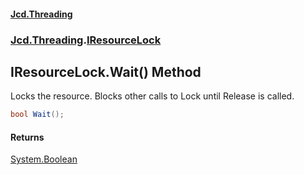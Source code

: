 #### [Jcd.Threading](index.md 'index')
### [Jcd.Threading](Jcd.Threading.md 'Jcd.Threading').[IResourceLock](IResourceLock.md 'Jcd.Threading.IResourceLock')

## IResourceLock.Wait() Method

Locks the resource. Blocks other calls to Lock until Release is called.

```csharp
bool Wait();
```

#### Returns
[System.Boolean](https://docs.microsoft.com/en-us/dotnet/api/System.Boolean 'System.Boolean')